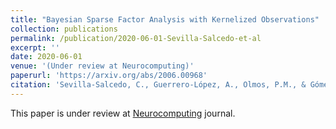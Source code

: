 ```yaml
---
title: "Bayesian Sparse Factor Analysis with Kernelized Observations"
collection: publications
permalink: /publication/2020-06-01-Sevilla-Salcedo-et-al
excerpt: ''
date: 2020-06-01
venue: '(Under review at Neurocomputing)'
paperurl: 'https://arxiv.org/abs/2006.00968'
citation: 'Sevilla-Salcedo, C., Guerrero-López, A., Olmos, P.M., & Gómez-Verdejo, V. (2020). Bayesian Sparse Factor Analysis with Kernelized Observations. ArXiv, abs/2006.00968.'
---
```

This paper is under review at [Neurocomputing](https://www.journals.elsevier.com/neurocomputing) journal.
